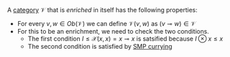 A [category](/docs/math/defs/vcat.qmd) $\mathcal{V}$ that is 
*enriched* in itself has the following properties:

-  For every $v,w \in Ob(\mathcal{V})$ we can define $\mathcal{V}(v,w)$ as 
   $(v \multimap w) \in \mathcal{V}$
- For this to be an enrichment, we need to check the two conditions.
    - The first condition $I \leq \mathcal{X}(x,x) = x \multimap x$ is
      satsified because $I \otimes x \leq x$
    - The second condition is satisfied by 
      [SMP currying](/docs/math/propositions/smp_curry.qmd)
